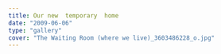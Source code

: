 ```yaml
---
title: Our new  temporary  home
date: "2009-06-06"
type: "gallery"
cover: "The Waiting Room (where we live)_3603486228_o.jpg"
---
```

